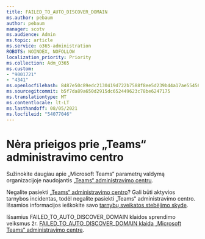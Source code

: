 ```yaml
---
title: FAILED_TO_AUTO_DISCOVER_DOMAIN
ms.author: pebaum
author: pebaum
manager: scotv
ms.audience: Admin
ms.topic: article
ms.service: o365-administration
ROBOTS: NOINDEX, NOFOLLOW
localization_priority: Priority
ms.collection: Adm_O365
ms.custom:
- "9001721"
- "4341"
ms.openlocfilehash: 8487e50c89edc2130419d722b7588f8ee5d239b44a17ae55456ee2fc3442181e
ms.sourcegitcommit: b5f7da89a650d2915dc652449623c78be6247175
ms.translationtype: MT
ms.contentlocale: lt-LT
ms.lasthandoff: 08/05/2021
ms.locfileid: "54077046"
---
```

# <a name="no-access-to-teams-admin-center"></a>Nėra prieigos prie „Teams“ administravimo centro

Sužinokite daugiau apie „Microsoft Teams“ parametrų valdymą organizacijoje naudojantis [„Teams“ administravimo centru](https://docs.microsoft.com/microsoftteams/enable-features-office-365).

Negalite pasiekti [„Teams“ administravimo centro](https://docs.microsoft.com/microsoftteams/enable-features-office-365)? Gali būti aktyvios tarnybos incidentas, todėl negalite pasiekti „Teams“ administravimo centro. Išsamios informacijos ieškokite savo [tarnybų sveikatos stebėjimo skyde](https://status.office365.com/).

Išsamius FAILED_TO_AUTO_DISCOVER_DOMAIN klaidos sprendimo veiksmus žr. [FAILED_TO_AUTO_DISCOVER_DOMAIN klaida „Microsoft Teams“ administravimo centre](https://docs.microsoft.com/microsoftteams/troubleshoot/teams-administration/failed-to-auto-discover-domain-error-teams-admin-center).
